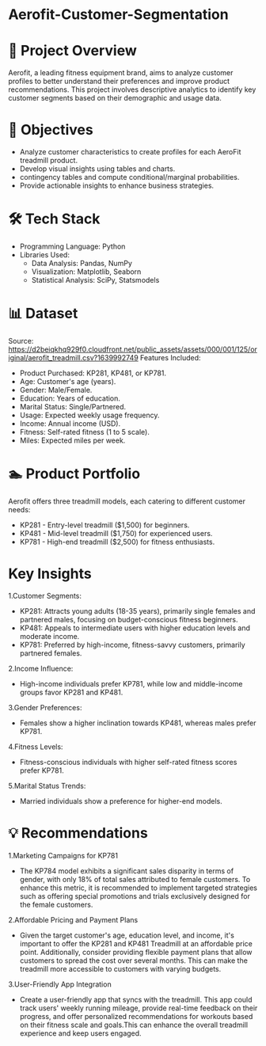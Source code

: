 # Aerofit-Customer-Segmentation
# 📄 Project Overview
Aerofit, a leading fitness equipment brand, aims to analyze customer profiles to better understand their preferences and improve product recommendations. This project involves descriptive analytics to identify key customer segments based on their demographic and usage data.
# 🚀 Objectives
- Analyze customer characteristics to create profiles for each AeroFit treadmill product.
- Develop visual insights using tables and charts.
-  contingency tables and compute conditional/marginal probabilities.
- Provide actionable insights to enhance business strategies.
# 🛠️ Tech Stack
- Programming Language: Python
- Libraries Used:
    + Data Analysis: Pandas, NumPy
    + Visualization: Matplotlib, Seaborn
    + Statistical Analysis: SciPy, Statsmodels
# 📊 Dataset
Source: https://d2beiqkhq929f0.cloudfront.net/public_assets/assets/000/001/125/original/aerofit_treadmill.csv?1639992749
Features Included:
- Product Purchased: KP281, KP481, or KP781.
- Age: Customer's age (years).
- Gender: Male/Female.
- Education: Years of education.
- Marital Status: Single/Partnered.
- Usage: Expected weekly usage frequency.
- Income: Annual income (USD).
- Fitness: Self-rated fitness (1 to 5 scale).
- Miles: Expected miles per week.
# 🏊️ Product Portfolio
Aerofit offers three treadmill models, each catering to different customer needs:
- KP281 - Entry-level treadmill ($1,500) for beginners.
- KP481 - Mid-level treadmill ($1,750) for experienced users.
- KP781 - High-end treadmill ($2,500) for fitness enthusiasts.
# Key Insights
1.Customer Segments:
+ KP281: Attracts young adults (18-35 years), primarily single females and partnered males, focusing on budget-conscious fitness beginners.
+ KP481: Appeals to intermediate users with higher education levels and moderate income.
+ KP781: Preferred by high-income, fitness-savvy customers, primarily partnered females.
  
2.Income Influence:
+ High-income individuals prefer KP781, while low and middle-income groups favor KP281 and KP481.
  
3.Gender Preferences:
+ Females show a higher inclination towards KP481, whereas males prefer KP781.
  
4.Fitness Levels:
+ Fitness-conscious individuals with higher self-rated fitness scores prefer KP781.
  
5.Marital Status Trends:
+ Married individuals show a preference for higher-end models.
# 💡 Recommendations
1.Marketing Campaigns for KP781
- The KP784 model exhibits a significant sales disparity in terms of gender, with only 18% of total sales attributed to female customers. To enhance this metric, it is recommended to implement targeted strategies such as offering special promotions and trials exclusively designed for the female customers.
  
2.Affordable Pricing and Payment Plans
- Given the target customer's age, education level, and income, it's important to offer the KP281 and KP481 Treadmill at an affordable price point. Additionally, consider providing flexible payment plans that allow customers to spread the cost over several months. This can make the treadmill more accessible to customers with varying budgets.
  
3.User-Friendly App Integration
- Create a user-friendly app that syncs with the treadmill. This app could track users' weekly running mileage, provide real-time feedback on their progress, and offer personalized recommendations for workouts based on their fitness scale and goals.This can enhance the overall treadmill experience and keep users engaged.

